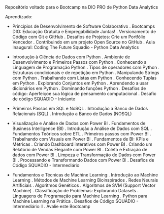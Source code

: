 Repositório voltado para o Bootcamp na DIO PRO de Python Data Analytics

Aprendizado:

- Princípios de Desenvolvimento de Software Colaborativo
  . Bootcamps DIO: Educação Gratuita e Empregabilidade Juntas!
  . Versionamento de Código com Git e GitHub
  . Desafios de Projetos: Crie um Portfólio Vencedor
  . Contribuindo em um projeto Open Source no GitHub
  . Aula Inaugural: Coding The Future Squadio - Python Data Analytics
  
- Introdução à Ciência de Dados com Python
  . Ambiente de Desenvolvimento e Primeiros Passos com Python
  . Conhecendo a Linguagem de Programação Python
  . Tipos de operadores com Python
  . Estruturas condicionais e de repetição em Python
  . Manipulando Strings com Python
  . Trabalhando com Listas em Python
  . Conhecendo Tuplas em Python
  . Explorando Conjuntos em Python
  . Aprendendo a usar dicionários em Python
  . Dominando funções Python
  . Desafios de código: Aperfeiçoe sua lógica de pensamento computacional
  . Desafio de código SQUADIO - Iniciante
  
- Primeiros Passos em SQL e NoSQL
  . Introdução a Banco de Dados Relacionais (SQL)
  . Introdução a Banco de Dados (NOSQL)
  
- Visualização e Análise de Dados com Power BI
  . Fundamentos de Business Intelligence (BI)
  . Introdução a Análise de Dados com SQL
  . Fundamentos Teóricos sobre ETL
  . Primeiros passos com Power BI
  . Trabalhando com Visuais em Power BI
  . Fundamentos de BI: KPIs e Métricas
  . Criando Dashboard interativos com Power BI
  . Criando um Relatório de Vendas Elegante com Power BI
  . Coleta e Extração de dados com Power BI
  . Limpeza e Transformação de Dados com Power BI
  . Processando e Transformando Dados com Power BI
  . Desafios de Código SQUADIO - Intermediário
  
- Fundamentos e Técnicas de Machine Learning
  . Introdução ao Machine Learning
  . Métodos de Machine Learning Bioinspirados
  . Redes Neurais Artificiais
  . Algoritmos Genéticos
  . Algoritmos de SVM (Support Vector Machine)
  . Classificação de Problemas: Explorando Datasets
  . Linguagens de Programação para Machine Learning
  . Python para Machine Learning na Prática
  . Desafios de Código SQUADIO - Intermediário ll
  . Avalie este Bootcamp
